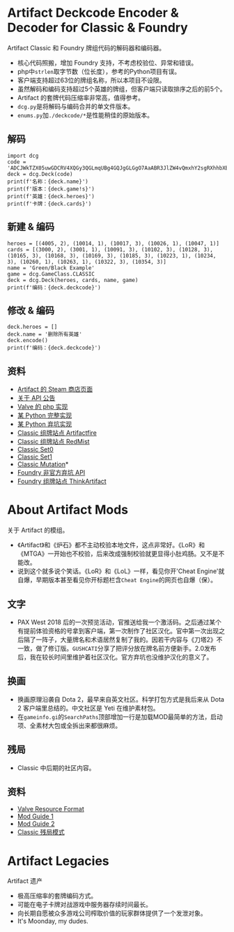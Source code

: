 # Artifact Deckcode Encoder & Decoder for Classic & Foundry
Artifact Classic 和 Foundry 牌组代码的解码器和编码器。
* 核心代码照搬，增加 Foundry 支持，不考虑校验位、异常和错误。
* php中`strlen`取字节数（位长度），参考的Python项目有误。
* 客户端支持超过63位的牌组名称，所以本项目不设限。
* 虽然解码和编码支持超过5个英雄的牌组，但客户端只读取排序之后的前5个。
* Artifact 的套牌代码压缩率非常高，值得参考。
* `dcg.py`是将解码与编码合并的单文件版本。
* `enums.py`加`./deckcode/*`是性能稍佳的原始版本。
## 解码
    import dcg
    code = 'ADCJWkTZX05uwGDCRV4XQGy3QGLmqUBg4GQJgGLGgO7AaABR3JlZW4vQmxhY2sgRXhhbXBsZQ__'
    deck = dcg.Deck(code)
    print(f'名称：{deck.name}')
    print(f'版本：{deck.game!s}')
    print(f'英雄：{deck.heroes}')
    print(f'卡牌：{deck.cards}')
## 新建 & 编码
    heroes = [(4005, 2), (10014, 1), (10017, 3), (10026, 1), (10047, 1)]
    cards = [(3000, 2), (3001, 1), (10091, 3), (10102, 3), (10128, 3), (10165, 3), (10168, 3), (10169, 3), (10185, 3), (10223, 1), (10234, 3), (10260, 1), (10263, 1), (10322, 3), (10354, 3)]
    name = 'Green/Black Example'
    game = dcg.GameClass.CLASSIC
    deck = dcg.Deck(heroes, cards, name, game)
    print(f'编码：{deck.deckcode}')
## 修改 & 编码
    deck.heroes = []
    deck.name = '删除所有英雄'
    deck.encode()
    print(f'编码：{deck.deckcode}')
## 资料
* [Artifact 的 Steam 商店页面](https://store.steampowered.com/app/583950/Artifact)
* [关于 API 公告](https://store.steampowered.com/news/app/583950/view/4549154898511384075)
* [Valve 的 php 实现](https://github.com/ValveSoftware/ArtifactDeckCode)
* [某 Python 完整实现](https://github.com/djetelina/pyArtifact)
* [某 Python 弃坑实现](https://github.com/PlumPeanut/ArtifactCard-Python3)
* [Classic 组牌站点 Artifactfire](https://www.artifactfire.com)
* [Classic 组牌站点 RedMist](https://redmist.gg)
* [Classic Set0](https://gist.github.com/MisterJimson/6eb23814c6054ae036013c948085e3f0)
* [Classic Set1](https://gist.github.com/MisterJimson/1f9b6008dd2ad25fa804fec7e5be79f6)
* [Classic Mutation](https://gist.github.com/MisterJimson/ddcbc0f09cdadda8ba5ef1fe7c2b4f23)*
* [Foundry 非官方弃坑 API](https://github.com/aquelemiguel/artifact-beta-2.0-unofficial-api)
* [Foundry 组牌站点 ThinkArtifact](https://thinkartifact.com)
# About Artifact Mods
关于 Artifact 的模组。
* 《Artifact》和《炉石》都不主动校验本地文件，这点非常好。《LoR》和《MTGA》一开始也不校验，后来改成强制校验就更显得小肚鸡肠。又不是不能改。
* 说到这个就多说个笑话。《LoR》和《LoL》一样，看见你开'Cheat Engine'就自爆，早期版本甚至看见你开标题栏含`Cheat Engine`的网页也自爆（保）。
## 文字
* PAX West 2018 后的一次预览活动，官推送给我一个激活码。之后通过某个有提前体验资格的号拿到客户端，第一次制作了社区汉化。官中第一次出现之后隔了一阵子，大量牌名和术语居然复制了我的。因若干内容与《刀塔2》不一致，做了修订版。`GUSHCATI`分享了把评分放在牌名前方便新手。2.0发布后，我在较长时间里维护着社区汉化。官方弃坑也没维护汉化的意义了。
## 换画
* 换画原理沿袭自 Dota 2，最早来自英文社区。科学打包方式是我后来从 Dota 2 客户端里总结的。中文社区是 Yeti 在维护素材包。
* 在`gameinfo.gi`的`SearchPaths`顶部增加一行是加载MOD最简单的方法，启动项、全素材大包或全拆出来都很麻烦。
## 残局
* Classic 中后期的社区内容。
## 资料
* [Valve Resource Format](https://github.com/SteamDatabase/ValveResourceFormat)
* [Mod Guide 1](https://www.reddit.com/r/Artifact/comments/a88viy/guide_how_to_import_custom_card_art_into_artifact)
* [Mod Guide 2](https://www.reddit.com/r/Artifact/comments/ad5rcd/guide_how_to_make_custom_card_art_for_artifact)
* [Classic 残局模式](https://www.reddit.com/r/Artifact/comments/aljhm6/puzzle_smash_the_ancient_a_custom_artifact_puzzle)
# Artifact Legacies
Artifact 遗产
* 极高压缩率的套牌编码方式。
* 可能在电子卡牌对战游戏中服务器存续时间最长。
* 向长期自愿被众多游戏公司榨取价值的玩家群体提供了一个发泄对象。
* It's Moonday, my dudes.